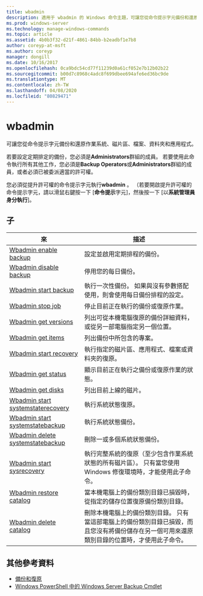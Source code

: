 ```yaml
---
title: wbadmin
description: 適用于 wbadmin 的 Windows 命令主題，可讓您從命令提示字元備份和還原作業系統、磁片區、檔案、資料夾和應用程式。
ms.prod: windows-server
ms.technology: manage-windows-commands
ms.topic: article
ms.assetid: 4b0b3f32-d21f-4861-84bb-b2eadbf1e7b8
author: coreyp-at-msft
ms.author: coreyp
manager: dongill
ms.date: 10/16/2017
ms.openlocfilehash: 0ca9bdc54cd77f11239d0a61cf052e7b12b02b22
ms.sourcegitcommit: b00d7c8968c4adc8f699dbee694afe6ed36bc9de
ms.translationtype: MT
ms.contentlocale: zh-TW
ms.lasthandoff: 04/08/2020
ms.locfileid: "80829471"
---
```

# <a name="wbadmin"></a>wbadmin



可讓您從命令提示字元備份和還原作業系統、磁片區、檔案、資料夾和應用程式。

若要設定定期排定的備份，您必須是**Administrators**群組的成員。 若要使用此命令執行所有其他工作，您必須是**Backup Operators**或**Administrators**群組的成員，或者必須已被委派適當的許可權。

您必須從提升許可權的命令提示字元執行**wbadmin** 。 （若要開啟提升許可權的命令提示字元，請以滑鼠右鍵按一下 [**命令提示**字元]，然後按一下 [以**系統管理員身分執行**]。

## <a name="subcommands"></a>子

|來|描述|
|----------|-----------|
|[Wbadmin enable backup](wbadmin-enable-backup.md)|設定並啟用定期排程的備份。|
|[Wbadmin disable backup](wbadmin-disable-backup.md)|停用您的每日備份。|
|[Wbadmin start backup](wbadmin-start-backup.md)|執行一次性備份。 如果與沒有參數搭配使用，則會使用每日備份排程的設定。|
|[Wbadmin stop job](wbadmin-stop-job.md)|停止目前正在執行的備份或復原作業。|
|[Wbadmin get versions](wbadmin-get-versions.md)|列出可從本機電腦復原的備份詳細資料，或從另一部電腦指定另一個位置。|
|[Wbadmin get items](wbadmin-get-items.md)|列出備份中所包含的專案。|
|[Wbadmin start recovery](wbadmin-start-recovery.md)|執行指定的磁片區、應用程式、檔案或資料夾的復原。|
|[Wbadmin get status](wbadmin-get-status.md)|顯示目前正在執行之備份或復原作業的狀態。|
|[Wbadmin get disks](wbadmin-get-disks.md)|列出目前上線的磁片。|
|[Wbadmin start systemstaterecovery](wbadmin-start-systemstaterecovery.md)|執行系統狀態復原。|
|[Wbadmin start systemstatebackup](wbadmin-start-systemstatebackup.md)|執行系統狀態備份。|
|[Wbadmin delete systemstatebackup](wbadmin-delete-systemstatebackup.md)|刪除一或多個系統狀態備份。|
|[Wbadmin start sysrecovery](wbadmin-start-sysrecovery.md)|執行完整系統的復原（至少包含作業系統狀態的所有磁片區）。 只有當您使用 Windows 修復環境時，才能使用此子命令。|
|[Wbadmin restore catalog](wbadmin-restore-catalog.md)|當本機電腦上的備份類別目錄已損毀時，從指定的儲存位置復原備份類別目錄。|
|[Wbadmin delete catalog](wbadmin-delete-catalog.md)|刪除本機電腦上的備份類別目錄。 只有當這部電腦上的備份類別目錄已損毀，而且您沒有將備份儲存在另一個可用來還原類別目錄的位置時，才使用此子命令。|

## <a name="additional-references"></a>其他參考資料

-   [備份和復原](https://go.microsoft.com/fwlink/?LinkID=195054)
-   [Windows PowerShell 中的 Windows Server Backup Cmdlet](https://technet.microsoft.com/library/jj902428.aspx)